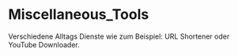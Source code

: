 # Miscellaneous_Tools
Verschiedene Alltags Dienste wie zum Beispiel: URL Shortener oder YouTube Downloader.
